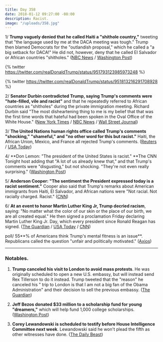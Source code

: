 ```yaml
---
title: Day 358
date: 2018-01-12 09:27:00 -08:00
description: Racist.
image: "/uploads/358.jpg"
---
```


1/ **Trump vaguely denied that he called Haiti a "shithole country,"** tweeting that "the language used by me at the DACA meeting was tough." Trump then blamed Democrats for the "outlandish proposal," which he called a "a big setback for DACA!" He did not, however, deny that he called El Salvador or African countries "shitholes." ([NBC News](https://www.nbcnews.com/politics/donald-trump/trump-appears-deny-shithole-slur-defends-tough-immigration-stance-n837056) / [Washington Post](https://www.washingtonpost.com/politics/trump-acknowledges-tough-language-but-appears-to-deny-shithole-remark/2018/01/12/c7131dae-f796-11e7-beb6-c8d48830c54d_story.html))

{% twitter https://twitter.com/realDonaldTrump/status/951793123985973248 %}

{% twitter https://twitter.com/realDonaldTrump/status/951813216291708928 %}

2/ **Senator Durbin contradicted Trump, saying Trump's comments were "hate-filled, vile and racist"** and that he repeatedly referred to African countries as "shitholes" during the private immigration meeting. Richard Durbin said "The most disheartening thing to me is my belief that that was the first time words that hateful had been spoken in the Oval Office of the White House." ([New York Times](https://www.nytimes.com/2018/01/12/us/politics/trump-immigration-congress.html) / [NBC News](https://www.nbcnews.com/politics/politics-news/durbin-trump-said-shithole-repeatedly-comments-were-vile-racist-n837116) / [Wall Street Journal](https://www.wsj.com/articles/trump-denies-questioning-migration-from-shithole-countries-1515766158))

3/ **The United Nations human rights office called Trump's comments "shocking," "shameful," and "no other word for this but racist."** Haiti, the African Union, Mexico, and France all rejected Trump's comments. ([Reuters](https://www.reuters.com/article/us-usa-trump-immigration-un/u-n-rights-office-decries-trumps-reported-remarks-as-racist-idUSKBN1F114A) / [USA Today](https://www.usatoday.com/story/news/world/2018/01/12/sh-hole-countries-un-respond-trumps-sh-hole-countries-comments/1027434001/))

4/ **Don Lemon: "The president of the United States is racist." **The CNN Tonight host adding that "A lot of us already knew that," and that Trump's comments  were "disgusting," but not shocking. "They're not even really surprising." ([Washington Post](https://www.washingtonpost.com/news/morning-mix/wp/2018/01/12/this-is-cnn-tonight-im-don-lemon-the-president-of-the-united-states-is-racist/))

5/ **Anderson Cooper: "The sentiment the President expressed today is a racist sentiment."** Cooper also said that Trump's remarks about American immigrants from Haiti, El Salvador, and African nations were "Not racial. Not racially charged. Racist." ([CNN](https://www.cnn.com/2018/01/11/politics/cooper-trump-sentiment-racist-cnntv/index.html))

6/ **At an event to honor Martin Luther King Jr, Trump decried racism**, saying: "No matter what the color of our skin or the place of our birth, we are all created equal." He then signed a proclamation Friday declaring Martin Luther King Jr. Day, which every president since Ronald Reagan has signed. ([The Guardian](https://www.theguardian.com/us-news/2018/jan/12/donald-trump-shithole-countries-tweet-denies-immigration-talks) / [USA Today](https://www.usatoday.com/story/news/politics/2018/01/12/trump-denies-sort-cifer/1027493001/) / [CNN](https://www.cnn.com/2018/01/12/politics/donald-trump-martin-luther-king-jr/index.html))

poll/ 55**% of Americans think Trump's mental fitness is an issue**. Republicans called the question "unfair and politically motivated." ([Axios](https://www.axios.com/trumps-w-1515758670-29166788-3a97-442e-8f3e-21032042534d.html))

---

### Notables.

1. **Trump canceled his visit to London to avoid mass protests**. He was originally scheduled to open a new U.S. embassy, but will instead send Rex Tillerson to do it instead. Trump tweeted that the "reason" he canceled his " trip to London is that I am not a big fan of the Obama Administration" and their decision to sell the previous embassy. ([The Guardian](https://www.theguardian.com/us-news/2018/jan/12/donald-trump-visit-to-london-called-off-amid-fears-of-mass-protests))

2. **Jeff Bezos donated $33 million to a scholarship fund for young "dreamers,"** which will help fund 1,000 college scholarships. ([Washington Post](https://www.washingtonpost.com/news/powerpost/wp/2018/01/12/jeff-bezos-donates-33-million-to-scholarship-fund-for-dreamers/))

3. **Corey Lewandowski is scheduled to testify before House Intelligence Committee next week**. Lewandowski said he won't plead the fifth as other witnesses have done. ([The Daily Beast](https://www.thedailybeast.com/corey-lewandowski-to-testify-before-house-intelligence-committee))
